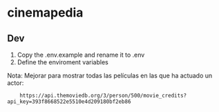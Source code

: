 # cinemapedia



## Dev

1. Copy the .env.example and rename it to .env
2. Define the enviroment variables



Nota: Mejorar para mostrar todas las películas en las que ha actuado un actor: 

        https://api.themoviedb.org/3/person/500/movie_credits?api_key=393f8668522e5510e4d209180bf2eb86